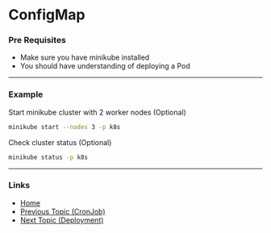 # ConfigMap

### Pre Requisites
* Make sure you have minikube installed
* You should have understanding of deploying a Pod

---
### Example
Start minikube cluster with 2 worker nodes (Optional) 
```bash
minikube start --nodes 3 -p k8s
```
Check cluster status (Optional) 
```bash
minikube status -p k8s
```

---
### Links
* [Home](https://github.com/vimalmenon/k8s-learn)
* [Previous Topic (CronJob)](https://github.com/vimalmenon/k8s-learn/tree/master/example/CronJob)
* [Next Topic (Deployment)](https://github.com/vimalmenon/k8s-learn/tree/master/example/Deployment)
